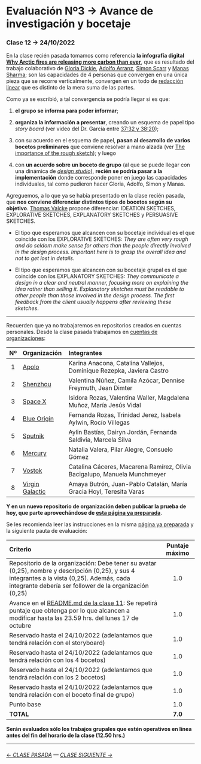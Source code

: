 # Evaluación Nº3 → Avance de investigación y bocetaje

### Clase 12 → 24/10/2022

En la clase recién pasada tomamos como referencia **la infografía digital [Why Arctic fires are releasing more carbon than ever](https://graphics.reuters.com/CLIMATE-CHANGE/WILDFIRE-EMISSIONS/zjvqkrwmnvx/)**, que es resultado del trabajo colaborativo de [Gloria Dickie](https://twitter.com/GloriaDickie), [Adolfo Arranz](https://twitter.com/adolfux), [Simon Scarr](http://www.simonscarr.com/) y [Manas Sharma](https://www.linkedin.com/in/manas-sharma-69b516179/); son las capacidades de 4 personas que convergen en una única pieza que se recorre verticalmente, convergen en un todo de [redacción linear](https://www.youtube.com/watch?v=iEB3oILm-qQ&t=2010s) que es distinto de la mera suma de las partes.

Como ya se escribió, a tal convergencia se podría llegar si es que: 

1. **el grupo se informa para poder informar**; 

2. **organiza la información a presentar**, creando un esquema de papel tipo *story board* (ver video del Dr. García entre [37:32 y 38:20](https://youtu.be/iEB3oILm-qQ?t=2252));

3. con su acuerdo en el esquema de papel, **pasan al desarrollo de varios bocetos preliminares** que conviene resolver a mano alzada (ver [The importance of the rough sketch](https://www.behance.net/gallery/37869347/Infographics-The-importance-of-the-rough-sketch)); y luego

4. con **un acuerdo sobre un boceto de grupo** (al que se puede llegar con una dinámica de [*design studio*](https://medium.com/@jc.stories/lean-ux-running-a-design-studio-8c0c94ae69d4)), **recién se podría pasar a la implementación** donde corresponde poner en juego las capacidades individuales, tal como pudieron hacer Gloria, Adolfo, Simon y Manas.

Agreguemos, a lo que ya se había presentado en la clase recién pasada, que **nos conviene diferenciar distintos tipos de bocetos según su objetivo**. [Thomas Valcke](https://sketching4ids.wordpress.com/sketches-classification/) propone diferenciar: IDEATION SKETCHES, EXPLORATIVE SKETCHES, EXPLANATORY SKETCHES y PERSUASIVE SKETCHES.

- El tipo que esperamos que alcancen con su bocetaje individual es el que coincide con los EXPLORATIVE SKETCHES: *They are often very rough and do seldom make sense for others than the people directly involved in the design process. Important here is to grasp the overall idea and not to get lost in details*.

- El tipo que esperamos que alcancen con su bocetaje grupal es el que coincide con los EXPLANATORY SKETCHES: *They communicate a design in a clear and neutral manner, focusing more on explaining the idea rather than selling it. Explanatory sketches must be readable to other people than those involved in the design process. The first feedback from the client usually happens after reviewing these sketches*.


- - - - - - 

Recuerden que ya no trabajaremos en repositorios creados en cuentas personales. Desde la clase pasada trabajamos en [cuentas de organizaciones](https://docs.github.com/es/organizations):

| Nº | Organización | Integrantes |
|:----:|:-----------------------------|:-----------------|
| 1 | [Apolo](https://github.com/Programa-Apolo) | Karina Anacona, Catalina Vallejos, Dominique Rezepka, Javiera Castro |
| 2 | [Shenzhou](https://github.com/Programa-Shenzhou) | Valentina Núñez, Camila Azócar, Dennise Freymuth, Jean Dimter |
| 3 | [Space X](https://github.com/Space-X-Elon-Musk) | Isidora Rozas, Valentina Waller, Magdalena Muñoz, María Jesús Vidal |
| 4 | [Blue Origin]( https://github.com/Blue-Jeff-Bezos) | Fernanda Rozas, Trinidad Jerez, Isabela Aylwin, Rocío Villegas |
| 5 | [Sputnik](https://github.com/SateliteSputnik) | Aylin Bastías, Dairyn Jordán, Fernanda Saldivia, Marcela Silva |
| 6 | [Mercury](https://github.com/ProyectoMercury) | Natalia Valera, Pilar Alegre, Consuelo Gómez |
| 7 | [Vostok](https://github.com/ProgramaVostok) | Catalina Cáceres, Macarena Ramírez, Olivia Bacigalupo, Manuela Munchmeyer |
| 8 | [Virgin Galactic](https://github.com/Programa-Virgin-Galactic) | Amaya Butrón, Juan-Pablo Catalán, María Gracia Hoyl, Teresita Varas | 


**Y en un nuevo repositorio de organización deben publicar la prueba de hoy, que parte aprovechándose de [esta página ya preparada](https://profesorfaco.github.io/dno075-2022-2/clase-12/)**.

Se les recomienda leer las instrucciones en la misma [página ya preparada](https://profesorfaco.github.io/dno075-2022-2/clase-12/) y la siguiente pauta de evaluación:

| Criterio             | Puntaje máximo |
|:---------------------|:--------------:|
| Repositorio de la organización: Debe tener su avatar (0,25), nombre y descripción (0,25), y sus 4 integrantes a la vista (0,25). Además, cada integrante debería ser follower de la organización (0,25) | 1.0 |
| Avance en el [README.md de la clase 11](https://docs.google.com/spreadsheets/d/17cxDrIpKTU8JZrXbbQH6Rw84CJAK54SU4KHOoTcjVhY/edit?usp=sharing): Se repetirá puntaje que obtenga por lo que alcancen a modificar hasta las 23.59 hrs. del lunes 17 de octubre | 1.0 |
| Reservado hasta el 24/10/2022 (adelantamos que tendrá relación con el storyboard) | 1.0 |
| Reservado hasta el 24/10/2022 (adelantamos que tendrá relación con los 4 bocetos) | 1.0 |
| Reservado hasta el 24/10/2022 (adelantamos que tendrá relación con los 2 bocetos) | 1.0 |
| Reservado hasta el 24/10/2022 (adelantamos que tendrá relación con el boceto final de grupo) | 1.0 |
| Punto base | 1.0 |
| **TOTAL** | **7.0** |

**Serán evaluados sólo los trabajos grupales que estén operativos en línea antes del fin del horario de la clase (12.50 hrs.)** 

- - - - - - - -

###### [← CLASE PASADA](https://github.com/profesorfaco/dno075-2022-2/tree/main/clase-11) — [CLASE SIGUIENTE →](https://github.com/profesorfaco/dno075-2022-2/tree/main/clase-14) 

